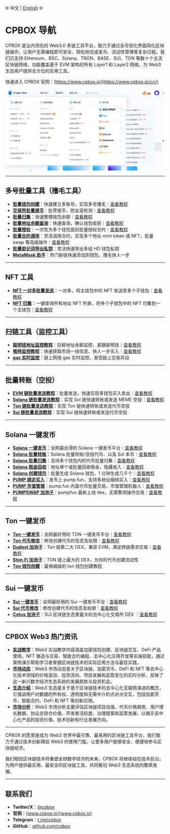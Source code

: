 🌐 中文 | [English](en/README.md) 🌐

# CPBOX 导航

CPBOX 是业内领先的 Web3.0 多链工具平台，致力于通过全可视化界面简化区块链操作，让用户无需编程即可安全、轻松地完成发币、流动性管理等复杂过程。我们已支持 Ethereum、BSC、Solana、TRON、BASE、SUI、TON 等数十个主流区块链网络，功能覆盖基于 EVM 架构的所有 Layer1 和 Layer2 网络，为 Web3 生态用户提供全方位的实用工具。

快速进入 CPBOX 官网：[https://www.cpbox.io](https://www.cpbox.io/cn/)

![alt text](assets/menu_cn.png)

---

## 多号批量工具（撸毛工具）

- **[批量钱包创建](https://www.cpbox.io/cn/batch/generate-wallet)**：快速建立多账号，实现多号撸毛｜[查看教程](https://docs.cpbox.io/xiao-bai-bi-kan-xi-lie/pi-liang-di-zhi-sheng-cheng.html)
- **[交易所批量提币](https://www.cpbox.io/cn/exchange/withdraw)**：批零提币，防女巫检测｜[查看教程](https://docs.cpbox.io/shi-yong-gong-ju/jiao-yi-suo-pi-liang-ti-bi.html)
- **[批量归集](https://www.cpbox.io/cn/batch/collection)**：快速整理钱包余额｜[查看教程](https://docs.cpbox.io/pi-liang-gong-ju/pi-liang-gui-ji.html)
- **[批量地址余额查询](https://www.cpbox.io/cn/batch/check-balance)**：快速查询，确认钱包收获｜[查看教程](https://docs.cpbox.io/pi-liang-gong-ju/pi-liang-cha-xun.html)
- **[批量授权](https://www.cpbox.io/cn/batch/approve)**：一次性为多个钱包提前批量授权合约｜[查看教程](https://www.cpbox.io/articles/cn/2830.html)
- **[批量合约调用](https://www.cpbox.io/cn/batch/call-contract)**：灵活调用合约，实现多个地址 mint token 或 NFT，批量 swap 等高级操作｜[查看教程](https://www.cpbox.io/articles/cn/2871.html)
- **[批量助记词导出私钥](https://www.cpbox.io/cn/mnemonic)**：灵活快速导出多组 HD 钱包私钥
- **[MetaMask 助手](https://www.cpbox.io/cn/metamask/helper)**：热门新链快速添加到钱包，撸毛快人一步

---

## NFT 工具

- **[NFT 一对多批量发送](https://www.cpbox.io/cn/batch/send-nft)**：一对多，将主钱包中的 NFT 发送至多个子钱包｜[查看教程](https://www.cpbox.io/articles/cn/2837.html)
- **[NFT 归集](https://www.cpbox.io/cn/batch/collection-nft)**：一键查询所有地址 NFT 列表，将多个子钱包中的 NFT 归集到一个主钱包｜[查看教程](https://www.cpbox.io/articles/cn/2835.html)

---

## 扫链工具（监控工具）

- **[聪明钱地址监控教程](https://www.cpbox.io/cn/balance/monitor)**：巨鲸地址余额监控，紧跟聪明钱｜[查看教程](https://docs.cpbox.io/shi-yong-gong-ju/yuejian-kong.html)
- **[推特监控教程](https://www.cpbox.io/cn/twitter/group)**：快速获取市场一线信息，快人一步买入｜[查看教程](https://docs.cpbox.io/shi-yong-gong-ju/twitter-jian-kong.html)
- **[gas 实时监控](https://www.cpbox.io/cn/gas)**：链上网络 gas 实时监控，发现链上交易异动

---

## 批量转账（空投）

- **[EVM 链批量发送教程](https://www.cpbox.io/cn/batch/send-token)**：批量发送，快速实现多钱包买入卖出｜[查看教程](https://docs.cpbox.io/pi-liang-gong-ju/pi-liang-fa-song.html)
- **[Solana 链批量发送教程](https://www.cpbox.io/cn/solana/batch/send)**：实现 Sol 链快速转账或发送 MEME 空投｜[查看教程](https://www.cpbox.io/articles/cn/2841.html)
- **[Ton 链批量发送教程](https://www.cpbox.io/cn/ton/batch-send-token)**：实现 Ton 链快速转账或发送代币空投
- **[Sui 链批量发送教程](https://www.cpbox.io/cn/sui/batch-send-token)**：实现 Sui 链快速转账或发送代币空投

---

## Solana 一键发币

- **[Solana 一键发币](https://www.cpbox.io/cn/solana/token/publish)**：全网最丝滑的 Solana 一键发币平台｜[查看教程](https://docs.cpbox.io/solana-gong-ju/solana-yi-jian-fa-bi.html)
- **[Solana 批量转账](https://www.cpbox.io/cn/solana/batch/send)**：Solana 批量转账/空投代币、以及 Sol 本币｜[查看教程](https://www.cpbox.io/articles/cn/2841.html)
- **[Solana 批量归集](https://www.cpbox.io/cn/solana/batch/collection)**：支持多个钱包内的代币批量归集｜[查看教程](https://www.cpbox.io/articles/cn/2857.html)
- **[Solana 租金回收](https://www.cpbox.io/cn/solana/close-account)**：地址单个或批量回收租金，隐藏收入｜[查看教程](https://docs.cpbox.io/solana-gong-ju/solana-guan-bi-di-zhi-zu-jin-hui-shou.html)
- **[Solana 创建钱包](https://www.cpbox.io/cn/batch/generate-wallet)**：批量生成 Solana 钱包，1 分钟生成几千个｜[查看教程](https://docs.cpbox.io/lian-gong-ju/solana-gong-ju/solana-qian-bao-pi-liang-chuang-jian.html)
- **[PUMP 绑定买入](https://www.cpbox.io/cn/solana/pump/publish)**：发币上 pump.fun，支持多地址捆绑买入｜[查看教程](https://docs.cpbox.io/solana-gong-ju/pump-kai-pan-he-bing-mai-ru.html)
- **[PUMP 市值管理](https://www.cpbox.io/cn/solana/bmm?id=3)**：pump.fun 内盘代币批量交易，市值管理机器人｜[查看教程](https://docs.cpbox.io/solana-gong-ju/pump-shi-zhi-guan-li.html)
- **[PUMPSWAP 加池子](https://swap.pump.fun/?input=So11111111111111111111111111111111111111112)**：pumpfun 最新上线 dex，无需繁琐操作交易｜[查看教程](https://docs.cpbox.io/lian-gong-ju/solana-gong-ju/pumpswap-liu-dong-xing-tian-jia.html)

---

## Ton 一键发币

- **[Ton 一键发币](https://www.cpbox.io/cn/ton/token/publish)**：全网最好用的 TON 一键发币平台｜[查看教程](https://docs.cpbox.io/ton-lian-gong-ju/ton-lian-yi-jian-fa-bi-0-dai-ma-fa-bi.html)
- **[Ton 代币修改](https://www.cpbox.io/cn/ton/token/manage)**：修改创建代币的信息及权限｜[查看教程](https://docs.cpbox.io/ton-lian-gong-ju/ton-dai-bi-guan-li.html)
- **[Dudest 加池子](https://dedust.io/)**：Ton 链第二大 DEX，兼容 EVM，满足跨链需求交易｜[查看教程](https://docs.cpbox.io/ton-lian-gong-ju/ton-liu-dong-xing-chi-chuang-jian-dedust-jiao-cheng.html)
- **[Ston.Fi 加池子](https://ston.fi/)**：TON 链上最大的 DEX，为你的代币创建流动性
- **[Ton 钱包创建](https://www.cpbox.io/cn/batch/generate-wallet)**：最保姆级的 ton 钱包创建教程

---

## Sui 一键发币

- **[Sui 一键发币](https://www.cpbox.io/cn/sui/token/publish)**：全网最好用的 Sui 一键发币平台｜[查看教程](https://docs.cpbox.io/sui-lian-gong-ju/sui-yi-jian-fa-bi.html)
- **[Sui 代币修改](https://www.cpbox.io/cn/sui/token/manage)**：修改创建代币的信息及权限｜[查看教程](https://docs.cpbox.io/sui-lian-gong-ju/sui-dai-bi-quan-xian-xiu-gai.html)
- **[Cetus 加池子](https://www.cetus.zone/)**：SUI 区块链生态里最大的去中心化交易所 DEX ｜[查看教程](https://docs.cpbox.io/sui-lian-gong-ju/sui-liu-dong-xing-chi-tian-jia.html)

---

## CPBOX Web3 热门资讯

- **[实战教学](https://blog.cpbox.io/category/exercise-zh/)**：Web3 实战教学内容涵盖加密钱包创建、区块链交互、DeFi 产品使用、NFT 铸造与交易、智能合约编程、去中心化应用开发等实操技能，通过案例演示帮助学习者掌握区块链技术的实际应用方法与最佳实践。
- **[市场动态](https://blog.cpbox.io/category/market-zh/)**：Web3 市场动态是关于区块链、加密货币、DeFi 和 NFT 等去中心化技术领域的价格波动、投资流向、项目发展和监管变化的实时分析，反映了这一新兴数字经济生态系统的发展趋势与投资机会。
- **[生态介绍](https://blog.cpbox.io/category/ecology-zh/)**：Web3 生态是关于基于区块链技术的去中心化互联网演进的概念，它强调用户对数据的所有权、透明度和无需中介的点对点交互，包括加密货币、智能合约、DeFi 和 NFT 等创新应用。
- **[市场分析](https://blog.cpbox.io/category/analysis-zh/)**：Web3 市场分析主要评估区块链项目估值、代币价格趋势、用户增长数据、协议总锁仓价值、开发者活跃度、治理提案和监管发展，以揭示去中心化产品的投资价值、技术创新和行业发展方向。

---

CPBOX 的愿景是成为 Web3 世界中最可靠、最易用的区块链工具平台，我们致力于通过技术创新降低 Web3 的使用门槛，让更多用户能够安全、便捷地参与区块链经济。

我们相信区块链技术将重塑全球数字经济的未来，CPBOX 将继续站在技术前沿，为用户提供最实用、最安全的区块链工具，共同推动 Web3 生态系统的繁荣发展。

---

## 联系我们

- **Twitter/X**：[@cpbox](https://x.com/cpbox)
- **官网**：[www.cpbox.io](www.cpbox.io)
- **Telegram**：[t.me/cpbox](https://t.me/cpbox)
- **GitHub**：[github.com/cpbox](https://github.com/cpbox)
